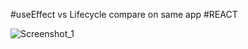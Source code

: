 #useEffect vs Lifecycle compare on same app
#REACT


![Screenshot_1](https://user-images.githubusercontent.com/88527463/159422546-9ecfe44f-9a48-4f2d-a54e-95f7eeef071e.png)
